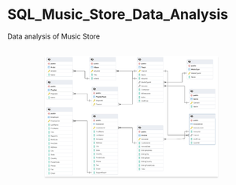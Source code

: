 # SQL_Music_Store_Data_Analysis

Data analysis of Music Store

<br/>
<div style="text-align: center;">
    <img src="https://github.com/Sumeettt27/SQL_Music_Store_Data_Analysis/blob/main/Music_Store_Database_Schema.png" alt="amy's store dashboard" style="max-width:70%;box-shadow:0 2.8px 2.2px rgba(0, 0, 0, 0.12)" />
</div>
<br/>

